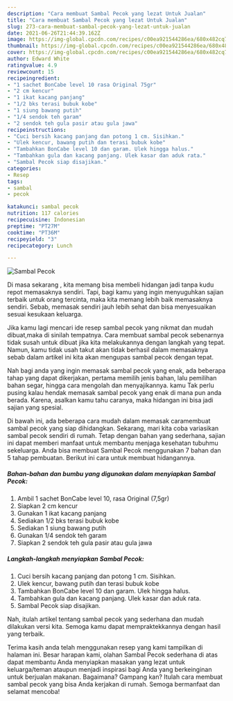 ```yaml
---
description: "Cara membuat Sambal Pecok yang lezat Untuk Jualan"
title: "Cara membuat Sambal Pecok yang lezat Untuk Jualan"
slug: 273-cara-membuat-sambal-pecok-yang-lezat-untuk-jualan
date: 2021-06-26T21:44:39.162Z
image: https://img-global.cpcdn.com/recipes/c00ea921544286ea/680x482cq70/sambal-pecok-foto-resep-utama.jpg
thumbnail: https://img-global.cpcdn.com/recipes/c00ea921544286ea/680x482cq70/sambal-pecok-foto-resep-utama.jpg
cover: https://img-global.cpcdn.com/recipes/c00ea921544286ea/680x482cq70/sambal-pecok-foto-resep-utama.jpg
author: Edward White
ratingvalue: 4.9
reviewcount: 15
recipeingredient:
- "1 sachet BonCabe level 10 rasa Original 75gr"
- "2 cm kencur"
- "1 ikat kacang panjang"
- "1/2 bks terasi bubuk kobe"
- "1 siung bawang putih"
- "1/4 sendok teh garam"
- "2 sendok teh gula pasir atau gula jawa"
recipeinstructions:
- "Cuci bersih kacang panjang dan potong 1 cm. Sisihkan."
- "Ulek kencur, bawang putih dan terasi bubuk kobe"
- "Tambahkan BonCabe level 10 dan garam. Ulek hingga halus."
- "Tambahkan gula dan kacang panjang. Ulek kasar dan aduk rata."
- "Sambal Pecok siap disajikan."
categories:
- Resep
tags:
- sambal
- pecok

katakunci: sambal pecok 
nutrition: 117 calories
recipecuisine: Indonesian
preptime: "PT27M"
cooktime: "PT36M"
recipeyield: "3"
recipecategory: Lunch

---
```



![Sambal Pecok](https://img-global.cpcdn.com/recipes/c00ea921544286ea/680x482cq70/sambal-pecok-foto-resep-utama.jpg)

Di masa  sekarang , kita memang bisa membeli hidangan jadi tanpa kudu repot memasaknya sendiri. Tapi, bagi kamu yang ingin menyuguhkan sajian terbaik untuk orang tercinta, maka kita memang lebih baik memasaknya sendiri. Sebab, memasak sendiri jauh lebih sehat dan bisa menyesuaikan sesuai kesukaan keluarga.

Jika kamu lagi mencari ide resep sambal pecok yang nikmat dan mudah dibuat,maka di sinilah tempatnya. Cara membuat sambal pecok  sebenarnya tidak susah untuk dibuat jika kita melakukannya dengan langkah yang tepat. Namun, kamu tidak usah takut akan tidak berhasil dalam memasaknya 
sebab dalam artikel ini kita akan mengupas sambal pecok dengan tepat.  



Nah bagi anda yang ingin memasak sambal pecok yang enak, ada beberapa tahap yang dapat dikerjakan, pertama memilih jenis bahan, lalu pemilihan bahan segar, hingga cara mengolah dan menyajikannya. kamu Tak perlu pusing kalau hendak memasak sambal pecok yang enak di mana pun anda berada. Karena, asalkan kamu  tahu caranya, maka hidangan ini bisa jadi sajian yang spesial.

Di bawah ini, ada beberapa cara mudah dalam memasak caramembuat sambal pecok yang siap dihidangkan. Sekarang, mari kita coba variasikan sambal pecok sendiri di rumah. Tetap dengan bahan yang sederhana, sajian ini dapat memberi manfaat untuk membantu menjaga kesehatan tubuhmu sekeluarga. Anda bisa membuat Sambal Pecok menggunakan 7 bahan dan 5 tahap pembuatan. Berikut ini cara untuk membuat hidangannya.

<!--inarticleads1-->

##### Bahan-bahan dan bumbu yang digunakan dalam menyiapkan Sambal Pecok:

1. Ambil 1 sachet BonCabe level 10, rasa Original (7,5gr)
1. Siapkan 2 cm kencur
1. Gunakan 1 ikat kacang panjang
1. Sediakan 1/2 bks terasi bubuk kobe
1. Sediakan 1 siung bawang putih
1. Gunakan 1/4 sendok teh garam
1. Siapkan 2 sendok teh gula pasir atau gula jawa




<!--inarticleads2-->

##### Langkah-langkah menyiapkan Sambal Pecok:

1. Cuci bersih kacang panjang dan potong 1 cm. Sisihkan.
1. Ulek kencur, bawang putih dan terasi bubuk kobe
1. Tambahkan BonCabe level 10 dan garam. Ulek hingga halus.
1. Tambahkan gula dan kacang panjang. Ulek kasar dan aduk rata.
1. Sambal Pecok siap disajikan.




Nah, itulah artikel tentang  sambal pecok  yang sederhana dan mudah dilakukan versi kita. Semoga kamu dapat mempraktekkannya dengan hasil yang terbaik. 

Terima kasih anda telah menggunakan resep yang kami tampilkan di halaman ini. Besar harapan kami, olahan  Sambal Pecok sederhana di atas dapat membantu Anda menyiapkan masakan yang lezat untuk keluarga/teman ataupun menjadi inspirasi bagi Anda yang berkeinginan untuk berjualan makanan. Bagaimana? Gampang kan? Itulah cara membuat sambal pecok yang bisa Anda kerjakan di rumah. Semoga bermanfaat dan selamat mencoba!

